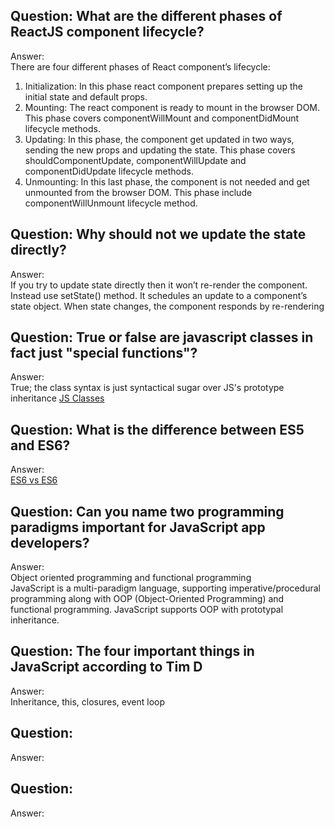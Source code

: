 ## Question: What are the different phases of ReactJS component lifecycle? 
Answer:   
There are four different phases of React component’s lifecycle:
1. Initialization: In this phase react component prepares setting up the initial state and default props.
2. Mounting: The react component is ready to mount in the browser DOM. This phase covers componentWillMount and componentDidMount lifecycle methods.
3. Updating: In this phase, the component get updated in two ways, sending the new props and updating the state. This phase covers shouldComponentUpdate, componentWillUpdate and componentDidUpdate lifecycle methods.
4. Unmounting: In this last phase, the component is not needed and get unmounted from the browser DOM. This phase include componentWillUnmount lifecycle method.

## Question: Why should not we update the state directly? 
Answer:   
If you try to update state directly then it won’t re-render the component.
Instead use setState() method. It schedules an update to a component’s state object. When state changes, the component responds by re-rendering

## Question: True or false are javascript classes in fact just "special functions"?
Answer:   
True; the class syntax is just syntactical sugar over JS's prototype inheritance
[JS Classes](https://developer.mozilla.org/en-US/docs/Web/JavaScript/Reference/Classes)

## Question: What is the difference between ES5 and ES6?
Answer:   
[ES6 vs ES6](https://www.javatpoint.com/es5-vs-es6)

## Question: Can you name two programming paradigms important for JavaScript app developers?
Answer:   
Object oriented programming and functional programming   
JavaScript is a multi-paradigm language, supporting imperative/procedural programming along with OOP (Object-Oriented Programming) and functional programming. JavaScript supports OOP with prototypal inheritance.

## Question: The four important things in JavaScript according to Tim D
Answer:   
Inheritance, this, closures, event loop

## Question: 
Answer:   


## Question:
Answer:   
